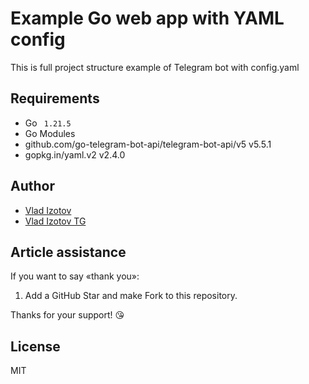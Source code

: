 # Example Go web app with YAML config

This is full project structure example of Telegram bot with config.yaml

## Requirements

- Go ` 1.21.5`
- Go Modules
- github.com/go-telegram-bot-api/telegram-bot-api/v5 v5.5.1
- gopkg.in/yaml.v2 v2.4.0

## Author

- [Vlad Izotov](https://github.com/trrunovvagmailcom)
- [Vlad Izotov TG](https://t.me/vlad4836)

## Article assistance

If you want to say «thank you»:

1. Add a GitHub Star and make Fork to this repository.

Thanks for your support! 😘

## License

MIT